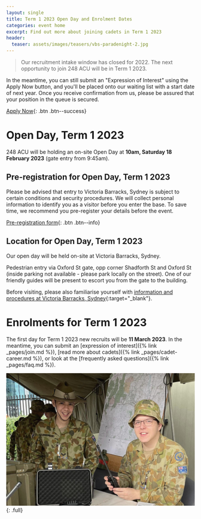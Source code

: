 ```yaml
---
layout: single
title: Term 1 2023 Open Day and Enrolment Dates
categories: event home
excerpt: Find out more about joining cadets in Term 1 2023
header:
  teaser: assets/images/teasers/vbs-paradenight-2.jpg
---
```



> Our recruitment intake window has closed for 2022. The next opportunity to join 248 ACU will be in Term 1 2023. 

In the meantime, you can still submit an "Expression of Interest" using the Apply Now button, and you'll be placed onto our waiting list with a start date of next year. Once you receive confirmation from us, please be assured that your position in the queue is secured. 

[Apply Now]({{site.data.links.cadet_eoi_url}}){: .btn .btn--success}


# Open Day, Term 1 2023

248 ACU will be holding an on-site Open Day at __10am, Saturday 18 February 2023__ (gate entry from 9:45am). 

## Pre-registration for Open Day, Term 1 2023

Please be advised that entry to Victoria Barracks, Sydney is subject to certain conditions and security procedures. We will collect personal information to identify you as a visitor before you enter the base. To save time, we recommend you pre-register your details before the event. 

[Pre-registration form](https://forms.gle/GK6KG9Mkt3jnxYLJ6){: .btn .btn--info}

## Location for Open Day, Term 1 2023

Our open day will be held on-site at Victoria Barracks, Sydney. 

Pedestrian entry via Oxford St gate, opp corner Shadforth St and Oxford St (inside parking not available - please park locally on the street). One of our friendly guides will be present to escort you from the gate to the building.

Before visiting, please also familiarise yourself with [information and procedures at Victoria Barracks, Sydney](https://www.defence.gov.au/about/base-locations/victoria-barracks-sydney){:target="_blank"}.

# Enrolments for Term 1 2023 

The first day for Term 1 2023 new recruits will be __11 March 2023__. In the meantime, you can submit an [expression of interest]({% link _pages/join.md %}), [read more about cadets]({% link _pages/cadet-career.md %}), or look at the [frequently asked questions]({% link _pages/faq.md %}).


![Army Cadets Open Day](/assets/images/open-day.jpg)
{: .full}
